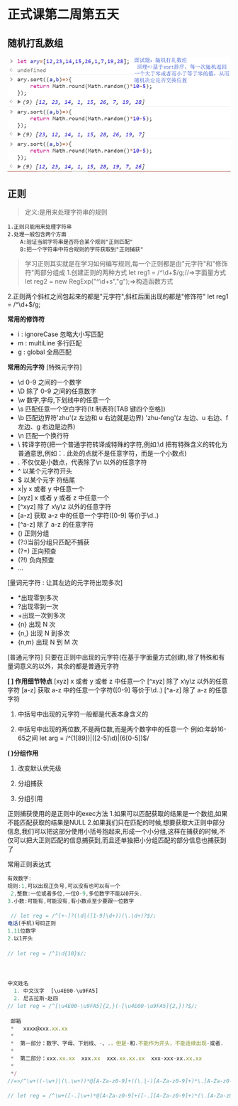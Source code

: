 # 正式课第二周第五天
## 随机打乱数组
![随机打乱数组](./随机打乱数组.png)

## 正则

> 定义:是用来处理字符串的规则

    1.正则只能用来处理字符串
    2.处理一般包含两个方面
        A:验证当前字符串是否符合某个规则"正则匹配"
        B:把一个字符串中符合规则的字符获取到"正则捕获"

> 学习正则其实就是在学习如何编写规则,每一个正则都是由"元字符"和"修饰符"两部分组成 1.创建正则的两种方式
> let reg1 = /^\d+$/g;//=>字面量方式
> let reg2 = new RegExp("^\\d+s","g");=>构造函数方式

2.正则两个斜杠之间包起来的都是"元字符",斜杠后面出现的都是"修饰符"
let reg1 = /^\d+$/g;

**常用的修饰符**

* i : ignoreCase 忽略大小写匹配
* m : multiLine 多行匹配
* g : global 全局匹配


**常用的元字符**
[特殊元字符]

* \d 0-9 之间的一个数字
* \D 除了 0-9 之间的任意数字
* \w 数字,字母,下划线中的任意一个
* \s 匹配任意一个空白字符(\t 制表符[TAB 键四个空格])
* \b 匹配边界符'zhu'(z 左边和 u 右边就是边界) 'zhu-feng'(z 左边、u 右边、f 左边、g 右边是边界)
* \n 匹配一个换行符
* \ 转译字符(把一个普通字符转译成特殊的字符,例如:\d 把有特殊含义的转化为普通意思,例如：\. 此处的点就不是任意字符，而是一个小数点)
* . 不仅仅是小数点，代表除了\n 以外的任意字符
* ^ 以某个元字符开头
* $ 以某个元字 符结尾
* x|y x 或者 y 中任意一个
* [xyz] x 或者 y 或者 z 中任意一个
* [^xyz] 除了 x\y\z 以外的任意字符
* [a-z] 获取 a-z 中的任意一个字符([0-9] 等价于\d..)
* [^a-z] 除了 a-z 的任意字符
* () 正则分组
* (?:)当前分组只匹配不捕获
* (?=) 正向预查
* (?!) 负向预查
* ...

[量词元字符 : 让其左边的元字符出现多次]

* *出现零到多次
* ?出现零到一次
* +出现一次到多次
* {n} 出现 N 次
* {n,} 出现 N 到多次
* {n,m} 出现 N 到 M 次

[普通元字符]
只要在正则中出现的元字符(在基于字面量方式创建),除了特殊和有量词意义的以外，其余的都是普通元字符

**[ ] 作用细节特点**
[xyz] x 或者 y 或者 z 中任意一个
[^xyz] 除了 x\y\z 以外的任意字符
[a-z] 获取 a-z 中的任意一个字符([0-9] 等价于\d..)
[^a-z] 除了 a-z 的任意字符
1. 中括号中出现的元字符一般都是代表本身含义的
>
2. 中括号中出现的两位数,不是两位数,而是两个数字中的任意一个
例如:年龄16-65之间
let arg = /^(1[89])|([2-5]\d)|(6[0-5])$/

**( )分组作用**
1. 改变默认优先级
2. 分组捕获
   
3. 分组引用

正则捕获使用的是正则中的exec方法
1.如果可以匹配获取的结果是一个数组,如果不能匹配获取的结果是NULL
2.如果我们只在匹配的时候,想要获取大正则中部分信息,我们可以把这部分使用小括号抱起来,形成一个小分组,这样在捕获的时候,不仅可以把大正则匹配的信息捕获到,而且还单独把小分组匹配的部分信息也捕获到了

常用正则表达式
```Javascript
有效数字:
规则:1,可以出现正负号,可以没有也可以有一个
 2,整数:一位或者多位,一位0-9,多位数字不能以0开头.
3.小数:可能有,可能没有,有小数点至少要跟一位数字
 
 // let reg = /^[+-]?(\d|([1-9]\d+))(\.\d+)?$/;
电话(手机)号码正则
1.11位数字
2.以1开头

// let reg = /^1\d{10}$/;



中文姓名
  1. 中文汉字  [\u4E00-\u9FA5]
  2. 尼古拉斯·赵四
// let reg = /^[\u4E00-\u9FA5]{2,}(·[\u4E00-\u9FA5]{2,})?$/;

 邮箱
 *   xxxx@xxx.xx.xx
 *
 *  第一部分：数字、字母、下划线、-、.，但是-和.不能作为开头，不能连续出现-或者.
 *
 *  第二部分：xxx.xx.xx  xxx.xx  xxx.xx.xx.xx  xxx-xxx-xx.xx.xx
 *
 */
//=>/^\w+((-\w+)|(\.\w+))*@[A-Za-z0-9]+((\.|-)[A-Za-z0-9]+)*\.[A-Za-z0-9]+$/

// let reg = /^\w+([-.]\w+)*@[A-Za-z0-9]+([-.][A-Za-z0-9]+)*(\.[A-Za-z0-9]+)$/;


```
